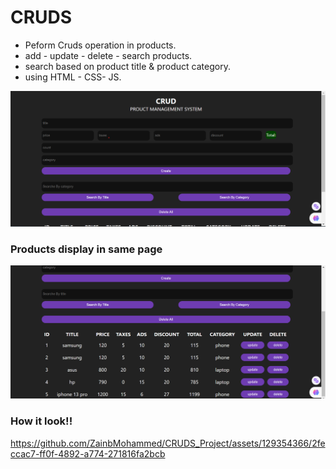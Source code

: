 # CRUDS
- Peform Cruds operation in products.
- add - update - delete - search products.
- search based on product title & product category.
- using HTML - CSS- JS.


![input fields](cruds.png)

### Products display in same page 

![products info](crud2.png)

### How it look!!

https://github.com/ZainbMohammed/CRUDS_Project/assets/129354366/2feccac7-ff0f-4892-a774-271816fa2bcb

